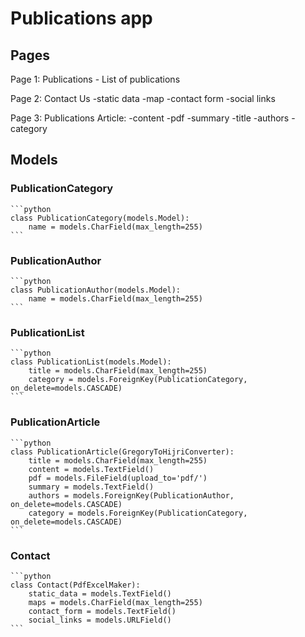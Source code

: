 # Publications app

## Pages

Page 1: Publications
    - List of publications

Page 2: Contact Us
    -static data 
    -map 
    -contact form 
    -social links

Page 3: Publications Article:
    -content 
    -pdf 
    -summary
    -title
    -authors
    -category

## Models

### PublicationCategory

    ```python
    class PublicationCategory(models.Model):
        name = models.CharField(max_length=255)
    ```

### PublicationAuthor

    ```python
    class PublicationAuthor(models.Model):
        name = models.CharField(max_length=255)
    ```
    
### PublicationList
    ```python
    class PublicationList(models.Model):
        title = models.CharField(max_length=255)
        category = models.ForeignKey(PublicationCategory, on_delete=models.CASCADE)
    ```

### PublicationArticle

    ```python
    class PublicationArticle(GregoryToHijriConverter):
        title = models.CharField(max_length=255)
        content = models.TextField()
        pdf = models.FileField(upload_to='pdf/')
        summary = models.TextField()
        authors = models.ForeignKey(PublicationAuthor, on_delete=models.CASCADE)
        category = models.ForeignKey(PublicationCategory, on_delete=models.CASCADE)
    ```
    
### Contact
    ```python
    class Contact(PdfExcelMaker):
        static_data = models.TextField()
        maps = models.CharField(max_length=255)
        contact_form = models.TextField()
        social_links = models.URLField()
    ```
    